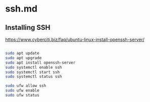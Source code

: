 # ssh.md

## Installing SSH 

https://www.cyberciti.biz/faq/ubuntu-linux-install-openssh-server/


```bash

sudo apt update
sudo apt upgrade
sudo apt install openssh-server
sudo systemctl enable ssh
sudo systemctl start ssh
sudo systemctl status ssh

sudo ufw allow ssh
sudo ufw enable
sudo ufw status
```

